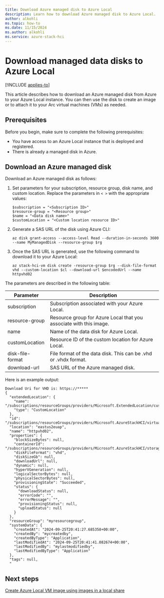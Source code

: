 ```yaml
---
title: Download Azure managed disk to Azure Local
description: Learn how to download Azure managed disk to Azure Local.
author: alkohli
ms.topic: how-to
ms.date: 11/15/2024
ms.author: alkohli
ms.service: azure-stack-hci
---
```


# Download managed data disks to Azure Local

[!INCLUDE [applies-to](../includes/hci-applies-to-23h2.md)]

This article describes how to download an Azure managed disk from Azure to your Azure Local instance. You can then use the disk to create an image or to attach it to your Arc virtual machines (VMs) as needed.

## Prerequisites

Before you begin, make sure to complete the following prerequisites:

- You have access to an Azure Local instance that is deployed and registered.
- There is already a managed disk in Azure.


## Download an Azure managed disk

Download an Azure managed disk as follows:

1. Set parameters for your subscription, resource group, disk name, and custom location. Replace the parameters in `< >` with the appropriate values:

    ```azurecli
    $subscription = "<Subscription ID>"
    $resource-group = "<Resource group>"
    $name = "<Data disk name>"
    $customLocation = "<Custom location resource ID>"
    ```

1. Generate a SAS URL of the disk using Azure CLI:  

    ```azurecli
    az disk grant-access --access-level Read --duration-in-seconds 3600 --name MyManagedDisk --resource-group $rg
    ```

1. Once the SAS URL is generated, use the following command to download it to your Azure Local:  

    ```azurecli
    az stack-hci-vm disk create -resource-group $rg --disk-file-format vhd --custom-location $cl --download-url $encodedUrl --name httpvhd02
    ```

The parameters are described in the following table:

| Parameter | Description |
| --- | --- |
| subscription | Subscription associated with your Azure Local. 
| resource-group | Resource group for Azure Local that you associate with this image. |
| name | Name of the data disk for Azure Local. | 
| customLocation | Resource ID of the custom location for Azure Local. |
| disk-file-format | File format of the data disk. This can be .vhd or .vhdx format. |
| download-url | SAS URL of the Azure managed disk.| 

Here is an example output:

```azurecli
Download Uri for VHD is: https://***** 
{ 
  "extendedLocation": { 
    "name": "/subscriptions/resourceGroups/providers/Microsoft.ExtendedLocation/customLocations/", 
    "type": "CustomLocation" 
  }, 
  "id": "/subscriptions/resourceGroups/providers/Microsoft.AzureStackHCI/virtualHardDisks/httpvhd02", 
  "location": "eastus2euap", 
  "name": "httpvhd02", 
  "properties": { 
    "blockSizeBytes": null, 
    "containerId": "/subscriptions/resourceGroups/providers/Microsoft.AzureStackHCI/storageContainers/UserStorage", 
    "diskFileFormat": "vhd", 
    "diskSizeGb": null, 
    "downloadUrl": null, 
    "dynamic": null, 
    "hyperVGeneration": null, 
    "logicalSectorBytes": null, 
    "physicalSectorBytes": null, 
    "provisioningState": "Succeeded", 
    "status": { 
      "downloadStatus": null, 
      "errorCode": "", 
      "errorMessage": "", 
      "provisioningStatus": null, 
      "uploadStatus": null 
    } 
  }, 
  "resourceGroup": "myresourcegroup", 
  "systemData": { 
    "createdAt": "2024-09-25T20:41:27.685358+00:00", 
    "createdBy": "mycreatedby", 
    "createdByType": "Application", 
    "lastModifiedAt": "2024-09-25T20:41:41.082674+00:00", 
    "lastModifiedBy": "mylastmodifiedby", 
    "lastModifiedByType": "Application" 
  }, 
  "tags": null, 
  " 
```

## Next steps

[Create Azure Local VM image using images in a local share](virtual-machine-image-local-share.md)